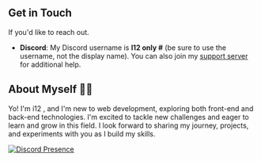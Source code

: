 ## Get in Touch
If you'd like to reach out.

- **Discord**: My Discord username is **I12 only #** (be sure to use the username, not the display name). You can also join my [support server]([link-to-support-server](https://discord.gg/n85xEVyARR)) for additional help.

## About Myself 🧑‍💻
Yo! I'm i12 , and I'm new to web development, exploring both front-end and back-end technologies. I'm excited to tackle new challenges and eager to learn and grow in this field. I look forward to sharing my journey, projects, and experiments with you as I build my skills.

[![Discord Presence](https://lanyard.cnrad.dev/api/1189523423131615284)](https://discord.com/users/1189523423131615284)









<!---
Chromaview/Chromaview is a ✨ special ✨ repository because its `README.md` (this file) appears on your GitHub profile.
You can click the Preview link to take a look at your changes.
--->
